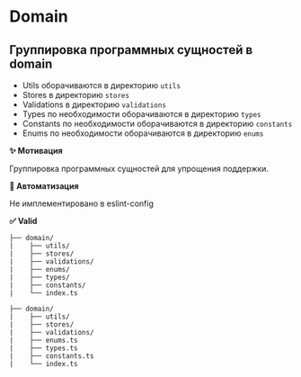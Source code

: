 # Domain

## Группировка программных сущностей в domain

- Utils оборачиваются в директорию `utils`
- Stores в директорию `stores`
- Validations в директорию `validations`
- Types по необходимости оборачиваются в директорию `types`
- Constants по необходимости оборачиваются в директорию `constants`
- Enums по необходимости оборачиваются в директорию `enums`

**✨ Мотивация**

Группировка программных сущностей для упрощения поддержки.

**🤖 Автоматизация**

Не имплементировано в eslint-config

**✅ Valid**

```
├── domain/
|    ├── utils/
|    ├── stores/
|    ├── validations/
|    ├── enums/
|    ├── types/
|    ├── constants/
|    └── index.ts
```

```
├── domain/
|    ├── utils/
|    ├── stores/
|    ├── validations/
|    ├── enums.ts
|    ├── types.ts
|    ├── constants.ts
|    └── index.ts
```
